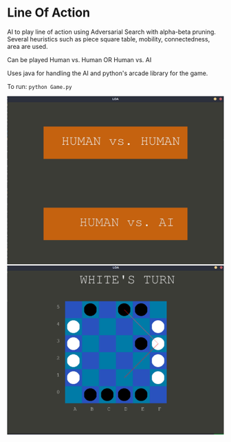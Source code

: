 # Line Of Action
AI to play line of action using Adversarial Search with alpha-beta pruning. 
Several heuristics such as  piece square table, mobility, connectedness, area are used.

Can be played Human vs. Human  OR Human vs. AI

Uses java for handling the AI and python's arcade library for the game.

To run:
`python Game.py`

![Start Screen](https://github.com/nafiz6/line-of-action-ai/blob/main/pictures/start.jpg?raw=true)
![Board](https://github.com/nafiz6/line-of-action-ai/blob/main/pictures/board.jpg?raw=true)
